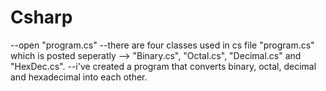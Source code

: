 # Csharp
--open "program.cs"
--there are four classes used in cs file "program.cs" which is posted seperatly --> "Binary.cs", "Octal.cs", "Decimal.cs" and "HexDec.cs".
--i've created a program that converts binary, octal, decimal and hexadecimal into each other.
